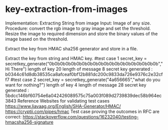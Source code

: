 # key-extraction-from-images

Implementation:
Extracting String from image
Input: Image of any size.
Procedure: convert the rgb image to gray image and set the threshold. Resize the image to required dimension and store the binary values of the image based on the threshold.

Extract the key from HMAC sha256 generator and store in a file.

Extract the key from string and HMAC key.
#test case 1
secret_key = secretkey_generate(“0b0b0b0b0b0b0b0b0b0b0b0b0b0b0b0b0b0b0b0b","Hi There")
length of key 20
length of message 8
secret key generated : b0344c61d8db38535ca8afceaf0bf12b881dc200c9833da726e9376c2e32cff7
#test case 2
secret_key = secretkey_generate("4a656665","what do you want for nothing?")
length of key 4
length of message 28
secret key generated  : 5bdcc146bf60754e6a042426089575c75a003f089d2739839dec58b964ec3843
Reference Websites for validating test cases
https://www.liavaag.org/English/SHA-Generator/HMAC/
https://cryptii.com/pipes/hmac
Test case proving the outcomes in RFC are correct:
https://stackoverflow.com/questions/16232040/testing-hmacsha256-signature

